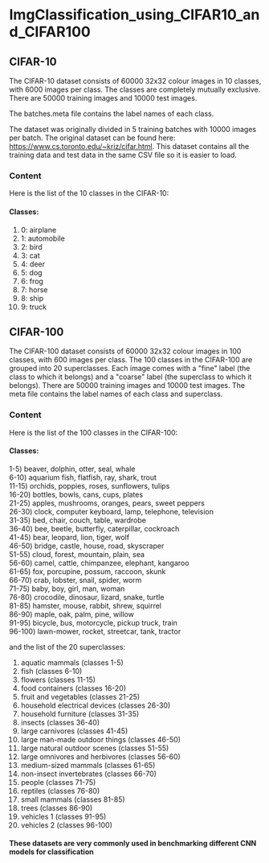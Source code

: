 # ImgClassification_using_CIFAR10_and_CIFAR100

## CIFAR-10

The CIFAR-10 dataset consists of 60000 32x32 colour images in 10 classes, with 6000 images per class. The classes are completely mutually exclusive. There are 50000 training images and 10000 test images.

The batches.meta file contains the label names of each class.

The dataset was originally divided in 5 training batches with 10000 images per batch. The original dataset can be found here: https://www.cs.toronto.edu/~kriz/cifar.html. This dataset contains all the training data and test data in the same CSV file so it is easier to load.

### Content
Here is the list of the 10 classes in the CIFAR-10:

#### Classes:
1) 0: airplane
2) 1: automobile
3) 2: bird
4) 3: cat
5) 4: deer
6) 5: dog
7) 6: frog
8) 7: horse
9) 8: ship
10) 9: truck

## CIFAR-100

The CIFAR-100 dataset consists of 60000 32x32 colour images in 100 classes, with 600 images per class. The 100 classes in the CIFAR-100 are grouped into 20 superclasses. Each image comes with a "fine" label (the class to which it belongs) and a "coarse" label (the superclass to which it belongs). There are 50000 training images and 10000 test images.
The meta file contains the label names of each class and superclass.

### Content
Here is the list of the 100 classes in the CIFAR-100:

#### Classes:
1-5) beaver, dolphin, otter, seal, whale <br>
6-10) aquarium fish, flatfish, ray, shark, trout <br>
11-15) orchids, poppies, roses, sunflowers, tulips <br>
16-20) bottles, bowls, cans, cups, plates <br>
21-25) apples, mushrooms, oranges, pears, sweet peppers <br>
26-30) clock, computer keyboard, lamp, telephone, television <br>
31-35) bed, chair, couch, table, wardrobe <br>
36-40) bee, beetle, butterfly, caterpillar, cockroach <br>
41-45) bear, leopard, lion, tiger, wolf <br>
46-50) bridge, castle, house, road, skyscraper <br>
51-55) cloud, forest, mountain, plain, sea <br>
56-60) camel, cattle, chimpanzee, elephant, kangaroo <br>
61-65) fox, porcupine, possum, raccoon, skunk <br>
66-70) crab, lobster, snail, spider, worm <br>
71-75) baby, boy, girl, man, woman <br>
76-80) crocodile, dinosaur, lizard, snake, turtle <br>
81-85) hamster, mouse, rabbit, shrew, squirrel <br>
86-90) maple, oak, palm, pine, willow <br>
91-95) bicycle, bus, motorcycle, pickup truck, train <br>
96-100) lawn-mower, rocket, streetcar, tank, tractor <br>

and the list of the 20 superclasses:
1) aquatic mammals (classes 1-5)
2) fish (classes 6-10)
3) flowers (classes 11-15)
4) food containers (classes 16-20)
5) fruit and vegetables (classes 21-25)
6) household electrical devices (classes 26-30)
7) household furniture (classes 31-35)
8) insects (classes 36-40)
9) large carnivores (classes 41-45)
10) large man-made outdoor things (classes 46-50)
11) large natural outdoor scenes (classes 51-55)
12) large omnivores and herbivores (classes 56-60)
13) medium-sized mammals (classes 61-65)
14) non-insect invertebrates (classes 66-70)
15) people (classes 71-75)
16) reptiles (classes 76-80)
17) small mammals (classes 81-85)
18) trees (classes 86-90)
19) vehicles 1 (classes 91-95)
20) vehicles 2 (classes 96-100)

#### These datasets are very commonly used in benchmarking different CNN models for classification
